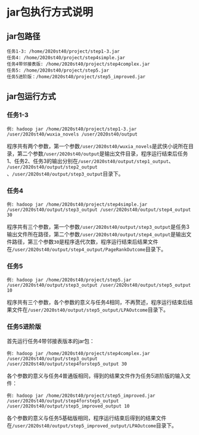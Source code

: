 # jar包执行方式说明

## jar包路径

```
任务1-3: /home/2020st40/project/step1-3.jar
任务4: /home/2020st40/project/step4simple.jar
任务4带邻接表版: /home/2020st40/project/step4complex.jar
任务5: /home/2020st40/project/step5.jar
任务5进阶版：/home/2020st40/project/step5_improved.jar
```

## jar包运行方式

### 任务1-3

```
例: hadoop jar /home/2020st40/project/step1-3.jar /user/2020st40/wuxia_novels /user/2020st40/output
```

程序共有两个参数，第一个参数`/user/2020st40/wuxia_novels`是武侠小说所在目录，第二个参数`/user/2020st40/output`是输出文件目录，程序运行结束后任务1、任务2、任务3的输出分别在`/user/2020st40/output/step1_output`、 `/user/2020st40/output/step2_output ` 、`/user/2020st40/output/step3_output`目录下。

### 任务4

```
例: hadoop jar /home/2020st40/project/step4simple.jar /user/2020st40/output/step3_output /user/2020st40/output/step4_output 30
```

程序共有三个参数，第一个参数`/user/2020st40/output/step3_output`是任务3输出文件所在路径，第二个参数`/user/2020st40/output/step4_output`是输出文件路径，第三个参数`30`是程序迭代次数，程序运行结束后结果文件在`/user/2020st40/output/step4_output/PageRankOutcome`目录下。

### 任务5

```
例: hadoop jar /home/2020st40/project/step5.jar /user/2020st40/output/step3_output /user/2020st40/output/step5_output 10
```

程序共有三个参数，各个参数的意义与任务4相同，不再赘述，程序运行结束后结果文件在`/user/2020st40/output/step5_output/LPAOutcome`目录下。

### 任务5进阶版

首先运行任务4带邻接表版本的jar包：

```
例: hadoop jar /home/2020st40/project/step4complex.jar /user/2020st40/output/step3_output /user/2020st40/output/step4forstep5_output 30
```

各个参数的意义与任务4普通版相同，得到的结果文件作为任务5进阶版的输入文件：

```
例: hadoop jar /home/2020st40/project/step5_improved.jar /user/2020st40/output/step4forstep5_output /user/2020st40/output/step5_improved_output 10
```

各个参数的意义与任务5基础版相同，程序运行结束后得到的结果文件在`/user/2020st40/output/step5_improved_output/LPAOutcome`目录下。